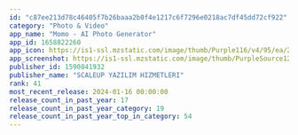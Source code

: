 ```yaml
---
id: "c87ee213d78c46405f7b26baaa2b0f4e1217c6f7296e0218ac7df45dd72cf922"
category: "Photo & Video"
app_name: "Momo - AI Photo Generator"
app_id: 1658822260
app_icon: https://is1-ssl.mzstatic.com/image/thumb/Purple116/v4/95/ea/27/95ea270a-be38-5fa4-4bcd-791faaab2b92/AppIcon-0-0-1x_U007emarketing-0-5-0-85-220.png/1024x1024bb.png
app_screenshot: https://is1-ssl.mzstatic.com/image/thumb/PurpleSource126/v4/11/62/b5/1162b596-de1b-7351-a612-7d7a29d4488e/78b2b78b-6f57-48eb-a6cb-6510b66effa9_2.jpg/1242x2208bb.png
publisher_id: 1590841932
publisher_name: "SCALEUP YAZILIM HIZMETLERI"
rank: 41
most_recent_release: 2024-01-16 00:00:00
release_count_in_past_year: 17
release_count_in_past_year_category: 19
release_count_in_past_year_top_in_category: 54
---
```

